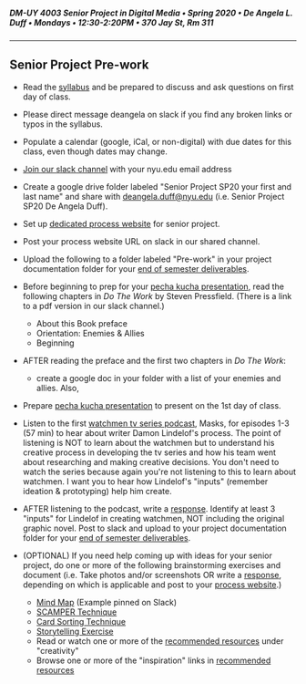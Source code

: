 ##### DM-UY 4003 Senior Project in Digital Media • Spring 2020 • De Angela L. Duff • Mondays • 12:30-2:20PM • 370 Jay St, Rm 311

---

## Senior Project Pre-work  
* Read the [syllabus](syllabus.md) and be prepared to discuss and ask questions on first day of class.  
* Please direct message deangela on slack if you find any broken links or typos in the syllabus.
* Populate a calendar (google, iCal, or non-digital) with due dates for this class, even though dates may change.
* [Join our slack channel](https://join.slack.com/t/idmspsp20/signup) with your nyu.edu email address
* Create a google drive folder labeled "Senior Project SP20 your first and last name" and share with deangela.duff@nyu.edu (i.e. Senior Project SP20 De Angela Duff).
* Set up [dedicated process website](website.md) for senior project.
* Post your process website URL on slack in our shared channel.
* Upload the following to a folder labeled "Pre-work" in your project documentation folder for your [end of semester deliverables](end_of_semester_deliverables.md).
* Before beginning to prep for your [pecha kucha presentation](pecha_kucha.md), read the following chapters in *Do The Work* by Steven Pressfield. (There is a link to a pdf version in our slack channel.) 
	* About this Book preface
	* Orientation: Enemies & Allies
	* Beginning
* AFTER reading the preface and the first two chapters in *Do The Work*: 
	* create a google doc in your folder with a list of your enemies and allies. Also, 
* Prepare [pecha kucha presentation](pecha_kucha.md) to present on the 1st day of class.
* Listen to the first [watchmen tv series podcast](https://www.hbo.com/watchmen/watchmen-listen-to-official-podcast), Masks, for episodes 1-3 (57 min) to hear about writer Damon Lindelof's process. The point of listening is NOT to learn about the watchmen but to understand his creative process in developing the tv series and how his team went about researching and making creative decisions. You don't need to watch the series because again you're not listening to this to learn about watchmen. I want you to hear how Lindelof's "inputs" (remember ideation &amp; prototyping) help him create.
* AFTER listening to the podcast, write a [response](responses.md). Identify at least 3 "inputs" for Lindelof in creating watchmen, NOT including the original graphic novel. Post to slack and upload to your project documentation folder for your [end of semester deliverables](end_of_semester_deliverables.md). 
* (OPTIONAL) If you need help coming up with ideas for your senior project, do one or more of the following brainstorming exercises and document (i.e. Take photos and/or screenshots OR write a [response](responses.md), depending on which is applicable and post to your [process website](website.md).)

	* [Mind Map](http://lifehacker.com/how-to-use-mind-maps-to-unleash-your-brains-creativity-1348869811) (Example pinned on Slack)
	* [SCAMPER Technique](http://www.mindtools.com/pages/article/newCT_02.htm)
	* [Card Sorting Technique](card_sorting.md)
	* [Storytelling Exercise](storytelling_exercise.md)
	* Read or watch one or more of the [recommended resources](recommended_resources.md) under "creativity" 
	* Browse one or more of the "inspiration" links in [recommended resources](recommended_resources.md)



